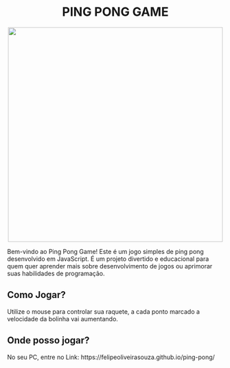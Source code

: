 <h1 align="center">PING PONG GAME</h1>
<div align="center">
<img src="https://github.com/Felipeoliveirasouza/ping-pong/assets/153692420/c59cf26c-7f1a-4d61-a066-18e9d6552579" width="500px" />
</div>
<p>Bem-vindo ao Ping Pong Game! Este é um jogo simples de ping pong desenvolvido em JavaScript. É um projeto divertido e educacional para quem quer aprender mais sobre desenvolvimento de jogos ou aprimorar suas habilidades de programação.</p>
<h2>Como Jogar?</h2>
<p>Utilize o mouse para controlar sua raquete, a cada ponto marcado a velocidade da bolinha vai aumentando.</p>
<h2>Onde posso jogar?</h2>
<p target="_blank">No seu PC, entre no Link: https://felipeoliveirasouza.github.io/ping-pong/</p>
